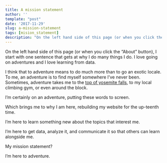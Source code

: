 ```yaml
---
title: A mission statement
author: ''
template: "post"
date: '2017-11-29'
slug: a-mission-statement
tags: [mision_statement]
description: "On the left hand side of this page (or when you click the “About” button), I start with one sentence that gets at why I do many things I do. I love going on adventures and I love learning from data. I think that to adventure means to do much more than to go an exotic locale. To me..."
---
```


On the left hand side of this page (or when you click the “About” button), I start with one sentence that gets at why I do many things I do. I love going on adventures and I love learning from data.

I think that to adventure means to do much more than to go an exotic locale. To me, an adventure is to find myself somewhere I’ve never been. Sometimes, adventure takes me to the [top of yosemite falls](https://www.instagram.com/p/BcGek6DFIEe/), to my local climbing gym, or even around the block.

I’m certainly on an adventure, putting these words to screen.

Which brings me to why I am here, rebuilding my website for the up-teenth time.

I’m here to learn something new about the topics that interest me.

I’m here to get data, analyze it, and communicate it so that others can learn alongside me.

My mission statement?

I’m here to adventure.
